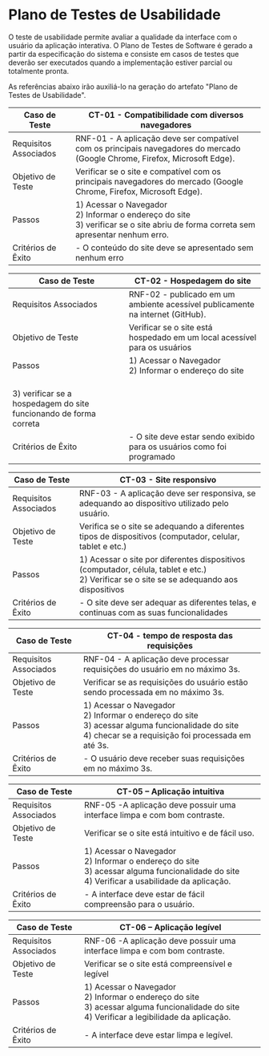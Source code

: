 # Plano de Testes de Usabilidade

O teste de usabilidade permite avaliar a qualidade da interface com o usuário da aplicação interativa. O Plano de Testes de Software é gerado a partir da especificação do sistema e consiste em casos de testes que deverão ser executados quando a implementação estiver parcial ou totalmente pronta.

As referências abaixo irão auxiliá-lo na geração do artefato "Plano de Testes de Usabilidade".

|Caso de Teste | CT-01 - Compatibilidade com diversos navegadores|
|--|-------------------------------------------------------|
|Requisitos Associados |RNF-01 - A aplicação deve ser compatível com os principais navegadores do mercado (Google Chrome, Firefox, Microsoft Edge).  <br> |
|Objetivo de Teste| Verificar se o site e compatível com os principais navegadores do mercado (Google Chrome, Firefox, Microsoft Edge).|
|Passos| 1) Acessar o Navegador <br/> 2) Informar o endereço do site <br/> 3) verificar se o site abriu de forma correta sem apresentar nenhum erro.|
|Critérios de Êxito| - O conteúdo do site deve se apresentado sem nenhum erro|

|Caso de Teste | CT-02 - Hospedagem do site |
|--|-------------------------------------------------------|
|Requisitos Associados |RNF-02 - publicado em um ambiente acessível publicamente na internet (GitHub).<br>|
|Objetivo de Teste| Verificar se o site está hospedado em um local acessível para os usuários|
|Passos| 1) Acessar o Navegador <br/> 2) Informar o endereço do site
<br/> 3) verificar se a hospedagem do site funcionando de forma correta|
|Critérios de Êxito| - O site deve estar sendo exibido para os usuários como foi programado|

|Caso de Teste | CT-03 - Site responsivo |
|--|-------------------------------------------------------|
|Requisitos Associados |RNF-03 - A aplicação deve ser responsiva, se adequando ao dispositivo utilizado pelo usuário.  <br> |
|Objetivo de Teste| Verifica se o site se adequando a diferentes tipos de dispositivos (computador, celular, tablet e etc.) |
|Passos| 1) Acessar o site por diferentes dispositivos (computador, célula, tablet e etc.) <br/> 2) Verificar se o site se se adequando aos dispositivos |
|Critérios de Êxito| - O site deve ser adequar as diferentes telas, e continuas com as suas funcionalidades|

|Caso de Teste | CT-04 - tempo de resposta das requisições |
|--|-------------------------------------------------------|
|Requisitos Associados |RNF-04 - A aplicação deve processar requisições do usuário em no máximo 3s. <br> |
|Objetivo de Teste|Verificar se as requisições do usuário estão sendo processada em no máximo 3s. |
|Passos| 1) Acessar o Navegador <br/> 2) Informar o endereço do site <br/> 3) acessar alguma funcionalidade do site <br/> 4) checar se a requisição foi processada em até 3s.|
|Critérios de Êxito| - O usuário deve receber suas requisições em no máximo 3s.|

|Caso de Teste	|CT-05 – Aplicação intuitiva |
|--|-------------------------------------------------------|
|Requisitos Associados |RNF-05 -A aplicação deve possuir uma interface limpa e com bom contraste. <br> |
|Objetivo de Teste|Verificar se o site está intuitivo e de fácil uso. |
|Passos| 1) Acessar o Navegador <br/> 2) Informar o endereço do site <br/> 3) acessar alguma funcionalidade do site <br/> 4) Verificar a usabilidade da aplicação. |
|Critérios de Êxito| - A interface deve estar de fácil compreensão para o usuário. |

|Caso de Teste	|CT-06 – Aplicação legível |
|--|-------------------------------------------------------|
|Requisitos Associados |RNF-06 -A aplicação deve possuir uma interface limpa e com bom contraste. <br> |
|Objetivo de Teste|Verificar se o site está compreensível e legível |
|Passos| 1) Acessar o Navegador <br/> 2) Informar o endereço do site <br/> 3) acessar alguma funcionalidade do site <br/> 4) Verificar a legibilidade da aplicação. |
|Critérios de Êxito| - A interface deve estar limpa e legível.  |




